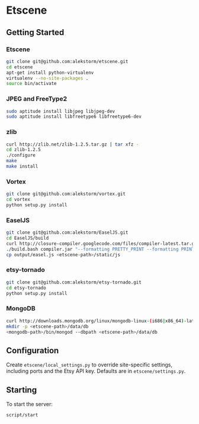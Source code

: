 # Etscene #

## Getting Started ##

### Etscene ###

```bash
git clone git@github.com:alekstorm/etscene.git
cd etscene
apt-get install python-virtualenv
virtualenv --no-site-packages .
source bin/activate
```

### JPEG and FreeType2 ###

```bash
sudo aptitude install libjpeg libjpeg-dev
sudo aptitude install libfreetype6 libfreetype6-dev
```
 
### zlib ###

```bash
curl http://zlib.net/zlib-1.2.5.tar.gz | tar xfz -
cd zlib-1.2.5
./configure
make
make install
```

### Vortex ###

```bash
git clone git@github.com:alekstorm/vortex.git
cd vortex
python setup.py install
```

### EaselJS ###

```bash
git clone git@github.com:alekstorm/EaselJS.git
cd EaselJS/build
curl http://closure-compiler.googlecode.com/files/compiler-latest.tar.gz | tar xfz -
./build.bash compiler.jar "--formatting PRETTY_PRINT --formatting PRINT_INPUT_DELIMITER"
cp output/easel.js <etscene-path>/static/js
```

### etsy-tornado ###

```bash
git clone git@github.com:alekstorm/etsy-tornado.git
cd etsy-tornado
python setup.py install
```

### MongoDB ###

```bash
curl http://downloads.mongodb.org/linux/mongodb-linux-(i686|x86_64)-latest.tgz | tar xfz -
mkdir -p <etscene-path>/data/db
<mongodb-path>/bin/mongod --dbpath <etscene-path>/data/db
```

## Configuration ##

Create `etscene/local_settings.py` to override site-specific settings, including
ports and the Etsy API key. Defaults are in `etscene/settings.py`.

## Starting ##

To start the server:

```bash
script/start
```
